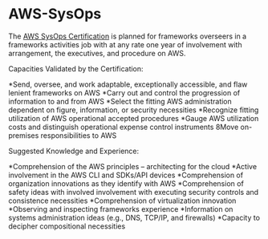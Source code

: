 # AWS-SysOps

The <a href=https://intellipaat.com/aws-sysops-certification-training/>AWS SysOps Certification</a> is planned for frameworks overseers in a frameworks activities job with at any rate one year of involvement with arrangement, the executives, and procedure on AWS. 

Capacities Validated by the Certification:

*Send, oversee, and work adaptable, exceptionally accessible, and flaw lenient frameworks on AWS 
*Carry out and control the progression of information to and from AWS 
*Select the fitting AWS administration dependent on figure, information, or security necessities 
*Recognize fitting utilization of AWS operational accepted procedures 
*Gauge AWS utilization costs and distinguish operational expense control instruments 
8Move on-premises responsibilities to AWS 

Suggested Knowledge and Experience:

*Comprehension of the AWS principles – architecting for the cloud 
*Active involvement in the AWS CLI and SDKs/API devices 
*Comprehension of organization innovations as they identify with AWS 
*Comprehension of safety ideas with involved involvement with executing security controls and consistence necessities 
*Comprehension of virtualization innovation 
*Observing and inspecting frameworks experience 
*Information on systems administration ideas (e.g., DNS, TCP/IP, and firewalls) 
*Capacity to decipher compositional necessities
